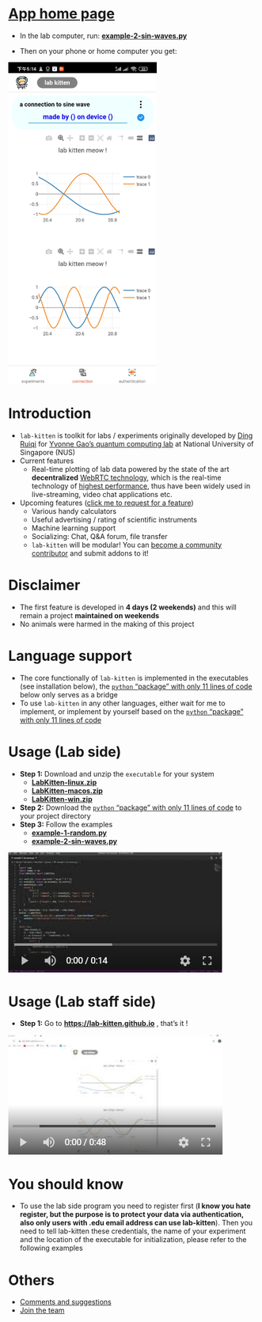 
# [App home page](https://lab-kitten.github.io)

- In the lab computer, run: [**example-2-sin-waves.py**](https://github.com/lab-kitten/lab-kitten/blob/master/python/example-2-sin-waves.py)

- Then on your phone or home computer you get:

<img src="https://raw.githubusercontent.com/lab-kitten/lab-kitten/master/images/mobile-view.jpg" width='300'>

# Introduction

- `lab-kitten` is toolkit for labs / experiments originally developed by [Ding Ruiqi](https://github.com/tesla-cat) for [Yvonne Gao’s quantum computing lab](https://quantumcrew.org/) at National University of Singapore (NUS)
- Current features
    - Real-time plotting of lab data powered by the state of the art **decentralized** [WebRTC technology](https://en.wikipedia.org/wiki/WebRTC), which is the real-time technology of [highest performance](https://raw.githubusercontent.com/lab-kitten/lab-kitten/master/images/1-WebRTC.png), thus have been widely used in live-streaming, video chat applications etc.
- Upcoming features ([click me to request for a feature](https://github.com/lab-kitten/lab-kitten/issues/1))
    - Various handy calculators
    - Useful advertising / rating of scientific instruments
    - Machine learning support
    - Socializing: Chat, Q&A forum, file transfer
    - `lab-kitten` will be modular! You can [become a community contributor](https://github.com/lab-kitten/lab-kitten/issues/3) and submit addons to it!

# Disclaimer

- The first feature is developed in **4 days (2 weekends)** and this will remain a project **maintained on weekends** 
- No animals were harmed in the making of this project

# Language support

- The core functionally of `lab-kitten` is implemented in the executables (see installation below), the [`python` “package” with only 11 lines of code](https://github.com/lab-kitten/lab-kitten/blob/master/python/LabKitten/__init__.py) below only serves as a bridge
- To use `lab-kitten` in any other languages, either wait for me to implement, or implement by yourself based on the [`python` “package” with only 11 lines of code](https://github.com/lab-kitten/lab-kitten/blob/master/python/LabKitten/__init__.py)
 
# Usage (Lab side)

- **Step 1:** Download and unzip the `executable` for your system
    - [**LabKitten-linux.zip**](https://github.com/lab-kitten/lab-kitten/raw/master/executables/LabKitten-linux.zip)
    - [**LabKitten-macos.zip**](https://github.com/lab-kitten/lab-kitten/raw/master/executables/LabKitten-macos.zip)
    - [**LabKitten-win.zip**](https://github.com/lab-kitten/lab-kitten/raw/master/executables/LabKitten-win.zip)
- **Step 2:** Download the [`python` “package” with only 11 lines of code](https://github.com/lab-kitten/lab-kitten/blob/master/python/LabKitten/__init__.py) to your project directory
- **Step 3:** Follow the examples
    - [**example-1-random.py**](https://github.com/lab-kitten/lab-kitten/blob/master/python/example-1-random.py)
    - [**example-2-sin-waves.py**](https://github.com/lab-kitten/lab-kitten/blob/master/python/example-2-sin-waves.py)

[![Watch the video](images/usage-lab-side.PNG)](https://www.youtube.com/watch?v=ELzClaba8cI)

# Usage (Lab staff side)

- **Step 1:** Go to **https://lab-kitten.github.io** , that’s it !

[![Watch the video](images/usage-lab-staff-side.PNG)](https://www.youtube.com/watch?v=l3uMzQhTSMA)

# You should know

- To use the lab side program you need to register first (**I know you hate register, but the purpose is to protect your data via authentication, also only users with .edu email address can use lab-kitten**). Then you need to tell lab-kitten these credentials, the name of your experiment and the location of the executable for initialization, please refer to the following examples

# Others

- [Comments and suggestions](https://github.com/lab-kitten/lab-kitten/issues/2)
- [Join the team](https://github.com/lab-kitten/lab-kitten/issues/3)
